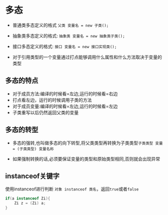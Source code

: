 # 多态
- 普通类多态定义的格式 `父类 变量名 = new 子类();`
- 抽象类多态定义的格式: `抽象类 变量名 = new 抽象类子类();`
- 接口多态定义的格式: `接口 变量名 = new 接口实现类();`

- 对于引用类型的一个变量通过打点能够调用什么属性和什么方法取决于变量的类型

## 多态的特点
- 对于成员方法:编译的时候看=左边,运行的时候看=右边
 - 打点看左边，运行的时候调用子类的方法
- 对于成员变量:编译的时候看=左边,运行的时候看=左边
 - 子类重写以后仍然返回父类的变量

## 多态的转型

- 多态的强转,也叫做多态的向下转型,将父类类型再转换为子类类型`子类类型 变量 = (子类类型) 变量名称`

- 如果强制转换的话,必须要保证变量的类型和原始类型相同,否则就会出现异常

## instanceof关键字

使用instanceof进行判断 `对象 instanceof 类名`，返回`true`或者`false`
```java
if(a instanceof Zi){
	Zi z = (Zi) a;
}
```
